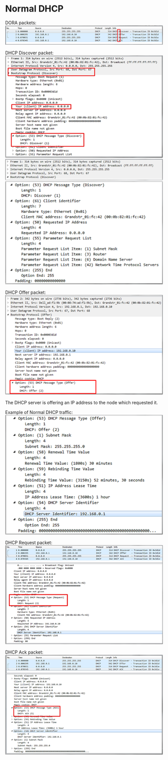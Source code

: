 # Normal DHCP

DORA packets:
![Alt text](image-2.png)

DHCP Discover packet: 
![Alt text](image-3.png)
![Alt text](image-4.png)
![Alt text](image-5.png)

DHCP Offer packet:
![Alt text](image-6.png)

The DHCP server is offering an IP address to the node which requested it. 

Example of Normal DHCP traffic: 
![Alt text](image-7.png)

DHCP Request packet:
![Alt text](image-8.png)

DHCP Ack packet:
![Alt text](image-9.png)

